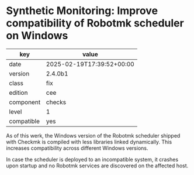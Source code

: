 [//]: # (werk v2)
# Synthetic Monitoring: Improve compatibility of Robotmk scheduler on Windows

key        | value
---------- | ---
date       | 2025-02-19T17:39:52+00:00
version    | 2.4.0b1
class      | fix
edition    | cee
component  | checks
level      | 1
compatible | yes

As of this werk, the Windows version of the Robotmk scheduler shipped with Checkmk is compiled with
less libraries linked dynamically. This increases compatibility across different Windows versions.

In case the scheduler is deployed to an incompatible system, it crashes upon startup and no Robotmk
services are discovered on the affected host.
